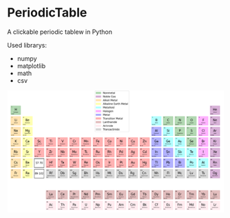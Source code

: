 # PeriodicTable
A clickable periodic tablew in Python

Used librarys: 
- numpy
- matplotlib
- math
- csv

![alt text](https://github.com/JochemSchuerman/PeriodicTable/blob/master/Figure_1.png?raw=true)

